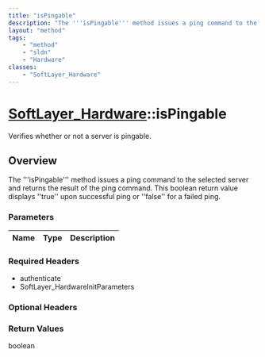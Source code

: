 ```yaml
---
title: "isPingable"
description: "The '''isPingable''' method issues a ping command to the selected server and returns the result of the ping command. Thi... "
layout: "method"
tags:
    - "method"
    - "sldn"
    - "Hardware"
classes:
    - "SoftLayer_Hardware"
---
```

# [SoftLayer_Hardware](/reference/services/SoftLayer_Hardware)::isPingable

Verifies whether or not a server is pingable.


## Overview 
The '''isPingable''' method issues a ping command to the selected server and returns the result of the ping command. This boolean return value displays ''true'' upon successful ping or ''false'' for a failed ping. 

### Parameters 
|Name | Type | Description |
| --- | --- | --- |


### Required Headers
* authenticate
* SoftLayer_HardwareInitParameters

### Optional Headers

### Return Values
boolean


